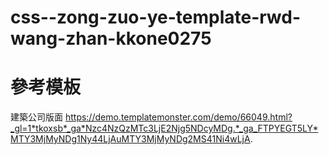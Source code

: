 # css--zong-zuo-ye-template-rwd-wang-zhan-kkone0275
# 參考模板
建築公司版面
https://demo.templatemonster.com/demo/66049.html?_gl=1*tkoxsb*_ga*Nzc4NzQzMTc3LjE2Njg5NDcyMDg.*_ga_FTPYEGT5LY*MTY3MjMyNDg1Ny44LjAuMTY3MjMyNDg2MS41Ni4wLjA.